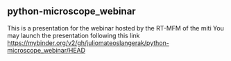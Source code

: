 ## python-microscope_webinar
This is a presentation for the webinar hosted by the RT-MFM of the miti
You may launch the presentation following this link
https://mybinder.org/v2/gh/juliomateoslangerak/python-microscope_webinar/HEAD
